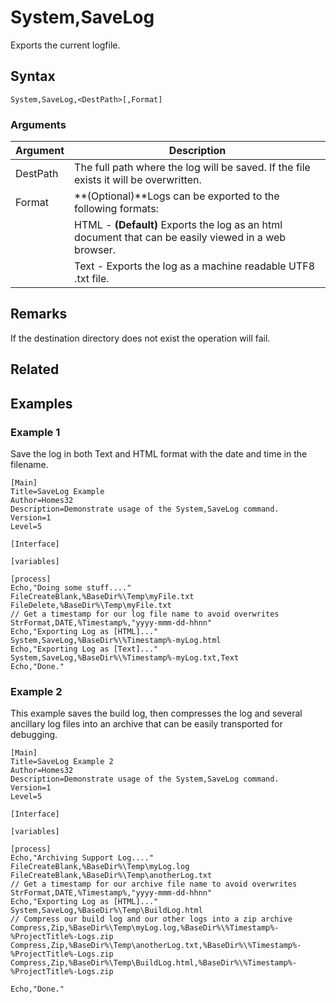 # System,SaveLog

Exports the current logfile.

## Syntax

```pebakery
System,SaveLog,<DestPath>[,Format]
```

### Arguments

| Argument | Description |
| --- | --- |
| DestPath | The full path where the log will be saved. If the file exists it will be overwritten. |
| Format | **(Optional)**Logs can be exported to the following formats: |
|| HTML - **(Default)** Exports the log as an html document that can be easily viewed in a web browser. |
|| Text - Exports the log as a machine readable UTF8 .txt file. |

## Remarks

If the destination directory does not exist the operation will fail.

## Related

## Examples

### Example 1

Save the log in both Text and HTML format with the date and time in the filename.

```pebakery
[Main]
Title=SaveLog Example
Author=Homes32
Description=Demonstrate usage of the System,SaveLog command.
Version=1
Level=5

[Interface]

[variables]

[process]
Echo,"Doing some stuff...."
FileCreateBlank,%BaseDir%\Temp\myFile.txt
FileDelete,%BaseDir%\Temp\myFile.txt
// Get a timestamp for our log file name to avoid overwrites
StrFormat,DATE,%Timestamp%,"yyyy-mmm-dd-hhnn"
Echo,"Exporting Log as [HTML]..."
System,SaveLog,%BaseDir%\%Timestamp%-myLog.html
Echo,"Exporting Log as [Text]..."
System,SaveLog,%BaseDir%\%Timestamp%-myLog.txt,Text
Echo,"Done."
```

### Example 2

This example saves the build log, then compresses the log and several ancillary log files into an archive that can be easily transported for debugging.

```
[Main]
Title=SaveLog Example 2
Author=Homes32
Description=Demonstrate usage of the System,SaveLog command.
Version=1
Level=5

[Interface]

[variables]

[process]
Echo,"Archiving Support Log...."
FileCreateBlank,%BaseDir%\Temp\myLog.log
FileCreateBlank,%BaseDir%\Temp\anotherLog.txt
// Get a timestamp for our archive file name to avoid overwrites
StrFormat,DATE,%Timestamp%,"yyyy-mmm-dd-hhnn"
Echo,"Exporting Log as [HTML]..."
System,SaveLog,%BaseDir%\Temp\BuildLog.html
// Compress our build log and our other logs into a zip archive
Compress,Zip,%BaseDir%\Temp\myLog.log,%BaseDir%\%Timestamp%-%ProjectTitle%-Logs.zip
Compress,Zip,%BaseDir%\Temp\anotherLog.txt,%BaseDir%\%Timestamp%-%ProjectTitle%-Logs.zip
Compress,Zip,%BaseDir%\Temp\BuildLog.html,%BaseDir%\%Timestamp%-%ProjectTitle%-Logs.zip

Echo,"Done."
```